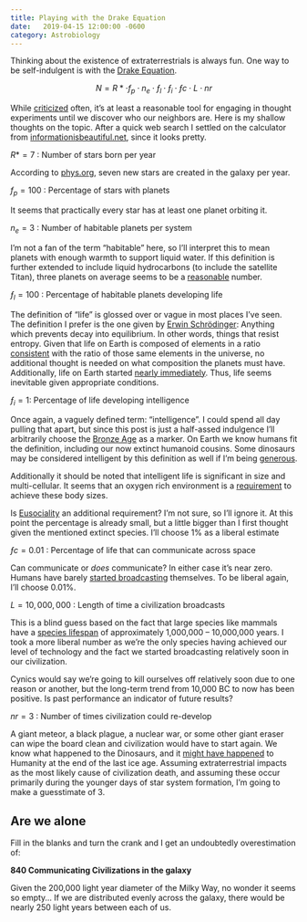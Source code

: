```yaml
---
title: Playing with the Drake Equation
date:   2019-04-15 12:00:00 -0600
category: Astrobiology
---
```


Thinking about the existence of extraterrestrials is always fun. One way to be self-indulgent is with the [Drake Equation](https://seti.org/drake-equation-index).

$$ N = R* \cdot f_p \cdot n_e \cdot ƒ_l \cdot ƒ_i \cdot ƒc \cdot L \cdot nr $$

While [criticized](https://en.wikipedia.org/wiki/Drake_equation#Criticism) often, it’s at least a reasonable tool for engaging in thought experiments until we
discover who our neighbors are. Here is my shallow thoughts on the topic. After a quick web search I settled on the calculator from
[informationisbeautiful.net](https://informationisbeautiful.net/visualizations/the-drake-equation/), since it looks pretty.

$R* = 7$ : Number of stars born per year

According to [phys.org](https://phys.org/news/2006-01-milky-churns-stars-year-scientists.html), seven new stars are created in the galaxy per year.

$f_p = 100%$ : Percentage of stars with planets

It seems that practically every star has at least one planet orbiting it.

$n_e = 3$ : Number of habitable planets per system

I’m not a fan of the term “habitable” here, so I’ll interpret this to mean planets with enough warmth to support liquid water.
If this definition is further extended to include liquid hydrocarbons (to include the satellite Titan), three planets on average seems to be a
[reasonable](https://earthsky.org/space/most-stars-have-planets-in-habitable-zone) number.

$ƒ_l = 100%$ : Percentage of habitable planets developing life

The definition of “life” is glossed over or vague in most places I’ve seen. The definition I prefer is the one given by
[Erwin Schrödinger](https://en.wikipedia.org/wiki/What_Is_Life%3F): Anything which prevents decay into equilibrium.
In other words, things that resist entropy. Given that life on Earth is composed of elements in a ratio
[consistent](https://www.youtube.com/watch?v=HO6ONMLfg5A) with the ratio of those same elements in the universe,
no additional thought is needed on what composition the planets must have. Additionally, life on Earth started
[nearly immediately](https://en.wikipedia.org/wiki/Hadean). Thus, life seems inevitable given appropriate conditions.

$ƒ_i = 1%$: Percentage of life developing intelligence

Once again, a vaguely defined term: “intelligence”. I could spend all day pulling that apart, but since this post is
just a half-assed indulgence I’ll arbitrarily choose the [Bronze Age](https://en.wikipedia.org/wiki/Bronze_age) as a marker.
On Earth we know humans fit the definition, including our now extinct humanoid cousins. Some dinosaurs may be considered
intelligent by this definition as well if I’m being [generous](https://en.wikipedia.org/wiki/Dinosaur_intelligence).

Additionally it should be noted that intelligent life is significant in size and multi-cellular. It seems that an oxygen rich environment
is a [requirement](https://www.pnas.org/content/111/11/3907) to achieve these body sizes.

Is [Eusociality](https://en.wikipedia.org/wiki/Eusociality#In_humans) an additional requirement? I’m not sure, so I’ll ignore it. At this point the percentage is already small, but a little bigger than I first thought given the mentioned extinct species. I’ll choose 1% as a liberal estimate

$ƒc = 0.01$ : Percentage of life that can communicate across space

Can communicate or *does* communicate? In either case it’s near zero. Humans have barely
[started broadcasting](https://en.wikipedia.org/wiki/Guglielmo_Marconi) themselves.
To be liberal again, I’ll choose 0.01%.

$L = 10,000,000$ : Length of time a civilization broadcasts

This is a blind guess based on the fact that large species like mammals have a
[species lifespan](https://en.wikipedia.org/wiki/Background_extinction_rate#Lifespan_estimates) of
approximately 1,000,000 – 10,000,000 years. I took a more liberal number as we’re the only species having achieved our
level of technology and the fact we started broadcasting relatively soon in our civilization.

Cynics would say we’re going to kill ourselves off relatively soon due to one reason or another, but the long-term trend from 10,000 BC to now has been positive. Is past performance an indicator of future results?

$nr = 3$ : Number of times civilization could re-develop

A giant meteor, a black plague, a nuclear war, or some other giant eraser can wipe the board clean and civilization would have to start again. We know what happened to the Dinosaurs, and it
[might have happened](https://www.youtube.com/watch?v=0H5LCLljJho) to Humanity at the end of the last ice age. Assuming extraterrestrial impacts as the most likely cause of civilization death, and assuming these occur primarily during the younger days of star system formation, I’m going to make a guesstimate of 3.

## Are we alone

Fill in the blanks and turn the crank and I get an undoubtedly overestimation of:

<span class="warn">__840 Communicating Civilizations in the galaxy__</span>

Given the 200,000 light year diameter of the Milky Way, no wonder it seems so empty… If we are distributed evenly across the galaxy, there would be nearly 250 light years between each of us.
